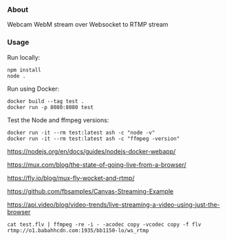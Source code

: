 ### About

Webcam WebM stream over Websocket to RTMP stream

### Usage

Run locally:

```
npm install
node .
```

Run using Docker:

```
docker build --tag test .
docker run -p 8080:8080 test
```

Test the Node and ffmpeg versions:

```
docker run -it --rm test:latest ash -c "node -v"
docker run -it --rm test:latest ash -c "ffmpeg -version"
```

https://nodejs.org/en/docs/guides/nodejs-docker-webapp/

https://mux.com/blog/the-state-of-going-live-from-a-browser/

https://fly.io/blog/mux-fly-wocket-and-rtmp/

https://github.com/fbsamples/Canvas-Streaming-Example

https://api.video/blog/video-trends/live-streaming-a-video-using-just-the-browser

```
cat test.flv | ffmpeg -re -i - -acodec copy -vcodec copy -f flv rtmp://o1.babahhcdn.com:1935/bb1150-lo/ws_rtmp
```

